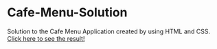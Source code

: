# Cafe-Menu-Solution

Solution to the Cafe Menu Application created by using HTML and CSS. 
[Click here to see the result!](https://muntakahelali.github.io/Cafe-Menu-Solution/)
